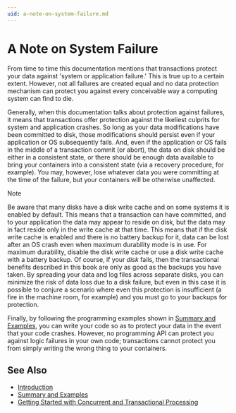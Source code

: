 ```yaml
---
uid: a-note-on-system-failure.md
---
```


# A Note on System Failure

From time to time this documentation mentions that transactions protect your data against 'system or application failure.' This is true up to a certain extent. However, not all failures are created equal and no data protection mechanism can protect you against every conceivable way a computing system can find to die.

Generally, when this documentation talks about protection against failures, it means that transactions offer protection against the likeliest culprits for system and application crashes. So long as your data modifications have been committed to disk, those modifications should persist even if your application or OS subsequently fails. And, even if the application or OS fails in the middle of a transaction commit (or abort), the data on disk should be either in a consistent state, or there should be enough data available to bring your containers into a consistent state (via a recovery procedure, for example). You may, however, lose whatever data you were committing at the time of the failure, but your containers will be otherwise unaffected.

>[!NOTE]
>Be aware that many disks have a disk write cache and on some systems it is enabled by default. This means that a transaction can have committed, and to your application the data may appear to reside on disk, but the data may in fact reside only in the write cache at that time. This means that if the disk write cache is enabled and there is no battery backup for it, data can be lost after an OS crash even when maximum durability mode is in use. For maximum durability, disable the disk write cache or use a disk write cache with a battery backup.
>Of course, if your _disk_ fails, then the transactional benefits described in this book are only as good as the backups you have taken. By spreading your data and log files across separate disks, you can minimize the risk of data loss due to a disk failure, but even in this case it is possible to conjure a scenario where even this protection is insufficient (a fire in the machine room, for example) and you must go to your backups for protection.


Finally, by following the programming examples shown in [Summary and Examples](xref:summary-and-examples.md), you can write your code so as to protect your data in the event that your code crashes. However, no programming API can protect you against logic failures in your own code; transactions cannot protect you from simply writing the wrong thing to your containers.



## See Also

* [Introduction](xref:introduction.md)
* [Summary and Examples](xref:summary-and-examples.md)
* [Getting Started with Concurrent and Transactional Processing](xref:getting-started-with-concurrent-and-transactional-processing.md)
